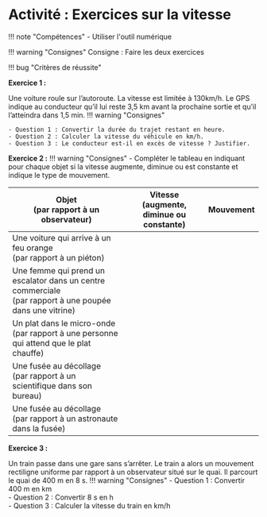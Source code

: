 # Activité : Exercices sur la vitesse


!!! note "Compétences"
    - Utiliser l'outil numérique

!!! warning "Consignes"
    Consigne : Faire les deux exercices
    
!!! bug "Critères de réussite"




**Exercice 1 :**

Une voiture roule sur l’autoroute. La vitesse est limitée à 130km/h. Le GPS indique au conducteur qu’il lui reste 3,5 km avant la prochaine sortie et qu’il l’atteindra dans 1,5 min. 
!!! warning "Consignes"
    
    - Question 1 : Convertir la durée du trajet restant en heure.   
    - Question 2 : Calculer la vitesse du véhicule en km/h.  
    - Question 3 : Le conducteur est-il en excès de vitesse ? Justifier.


**Exercice 2 :**
!!! warning "Consignes"
    - Compléter le tableau en indiquant pour chaque objet si la vitesse augmente, diminue ou est constante et indique le type de mouvement.

<table>
<thead>
  <tr>
    <th>Objet<br> (par rapport à un observateur) 		</th>
    <th> Vitesse<br> (augmente, diminue ou constante)		</th>
    <th> Mouvement 		</th>
  </tr>
</thead>
<tbody>
  <tr>
    <td>Une voiture qui arrive à un feu orange<br> (par rapport à un piéton) 		</td>
    <td>		</td>
        <td>	<br>&nbsp;&nbsp;	</td>

  </tr>
  <tr>
    <td> Une femme qui prend un escalator dans un centre commerciale <br>(par rapport à une poupée dans une vitrine)</td>
    <td> 			<br>&nbsp;&nbsp;			 		</td>
        <td>	<br>&nbsp;&nbsp;	</td>

  </tr>
  <tr>
    <td> Un plat dans le micro-onde <br>(par rapport à une personne qui attend que le plat chauffe) 		</td>
    <td> 			<br>&nbsp;&nbsp;			 		</td>
        <td><br>&nbsp;&nbsp;		</td>

  </tr>
  <tr>
    <td> Une fusée au décollage <br>(par rapport à un scientifique dans son bureau) 		</td>
    <td> 			<br>&nbsp;&nbsp;			 		</td>
        <td>	<br>&nbsp;&nbsp;	</td>

  </tr>
  <tr>
    <td> Une fusée au décollage <br>(par rapport à un astronaute dans la fusée) 		</td>
    <td> 			<br>&nbsp;&nbsp;			 		</td>
        <td>	<br>&nbsp;&nbsp;	</td>

  </tr>
</tbody>
</table>

**Exercice 3 :**

Un train passe dans une gare sans s’arrêter. Le train a alors un mouvement rectiligne uniforme par rapport à un observateur situé sur le quai. Il parcourt le quai de 400 m en 8 s.
!!! warning "Consignes"
    - Question 1 : Convertir 400 m en km  
    - Question 2 : Convertir 8 s en h  
    - Question 3 : Calculer la vitesse du train en km/h  